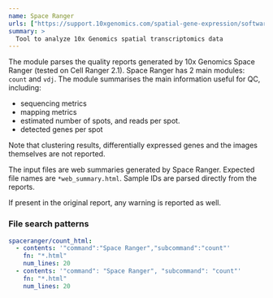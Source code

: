 ```yaml
---
name: Space Ranger
urls: ["https://support.10xgenomics.com/spatial-gene-expression/software/pipelines/latest/what-is-space-ranger"]
summary: >
  Tool to analyze 10x Genomics spatial transcriptomics data
---
```


<!--
~~~~~ DO NOT EDIT ~~~~~
This file is autogenerated from the MultiQC module python docstring.
Do not edit the markdown, it will be overwritten.

File path for the source of this content: multiqc/modules/spaceranger/spaceranger.py
~~~~~~~~~~~~~~~~~~~~~~~
-->

The module parses the quality reports generated by 10x Genomics Space Ranger
(tested on Cell Ranger 2.1). Space Ranger has 2 main modules: `count` and `vdj`. The module summarises
the main information useful for QC, including:

- sequencing metrics
- mapping metrics
- estimated number of spots, and reads per spot.
- detected genes per spot

Note that clustering results, differentially expressed genes and the images themselves are not reported.

The input files are web summaries generated by Space Ranger. Expected file names are `*web_summary.html`.
Sample IDs are parsed directly from the reports.

If present in the original report, any warning is reported as well.

### File search patterns

```yaml
spaceranger/count_html:
  - contents: '"command":"Space Ranger","subcommand":"count"'
    fn: "*.html"
    num_lines: 20
  - contents: '"command": "Space Ranger", "subcommand": "count"'
    fn: "*.html"
    num_lines: 20
```
